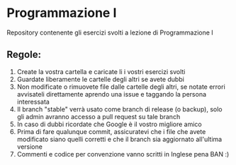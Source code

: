 # Programmazione I
Repository contenente gli esercizi svolti a lezione di Programmazione I

## Regole:
1. Create la vostra cartella e caricate li i vostri esercizi svolti
2. Guardate liberamente le cartelle degli altri se avete dubbi
3. Non modificate o rimuovete file dalle cartelle degli altri, se notate errori avvisateli direttamente aprendo una issue e taggando la persona interessata
4. Il branch "stable" verrà usato come branch di release (o backup), solo gli admin avranno accesso a pull request su tale branch
5. In caso di dubbi ricordate che Google è il vostro migliore amico
6. Prima di fare qualunque commit, assicuratevi che i file che avete modificato siano quelli corretti e che il branch sia aggiornato all'ultima versione
7. Commenti e codice per convenzione vanno scritti in Inglese pena BAN :)
